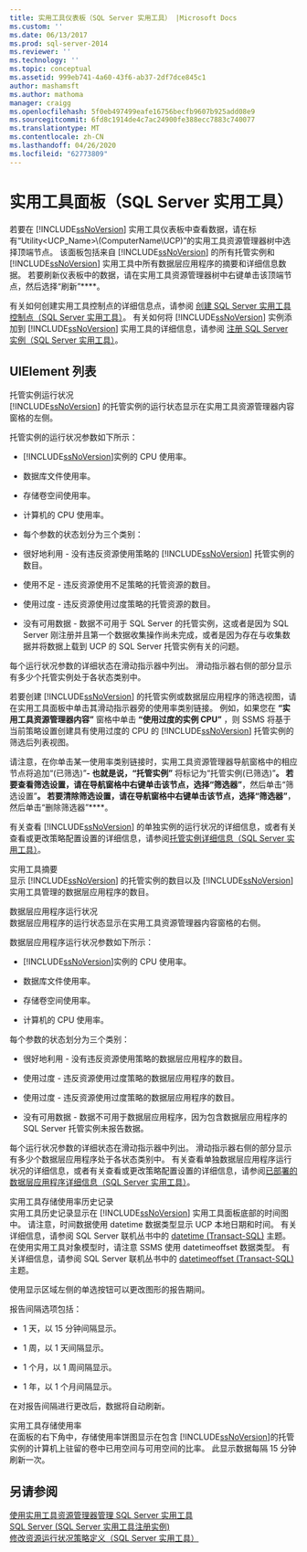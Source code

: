 ```yaml
---
title: 实用工具仪表板（SQL Server 实用工具） |Microsoft Docs
ms.custom: ''
ms.date: 06/13/2017
ms.prod: sql-server-2014
ms.reviewer: ''
ms.technology: ''
ms.topic: conceptual
ms.assetid: 999eb741-4a60-43f6-ab37-2df7dce845c1
author: mashamsft
ms.author: mathoma
manager: craigg
ms.openlocfilehash: 5f0eb497499eafe16756becfb9607b925add08e9
ms.sourcegitcommit: 6fd8c1914de4c7ac24900fe388ecc7883c740077
ms.translationtype: MT
ms.contentlocale: zh-CN
ms.lasthandoff: 04/26/2020
ms.locfileid: "62773809"
---
```

# <a name="utility-dashboard-sql-server-utility"></a>实用工具面板（SQL Server 实用工具）
  若要在 [!INCLUDE[ssNoVersion](../includes/ssnoversion-md.md)] 实用工具仪表板中查看数据，请在标有“Utility<UCP_Name>\\(ComputerName\UCP)”的实用工具资源管理器树中选择顶端节点。 该面板包括来自 [!INCLUDE[ssNoVersion](../includes/ssnoversion-md.md)] 的所有托管实例和 [!INCLUDE[ssNoVersion](../includes/ssnoversion-md.md)] 实用工具中所有数据层应用程序的摘要和详细信息数据。 若要刷新仪表板中的数据，请在实用工具资源管理器树中右键单击该顶端节点，然后选择“刷新”****。  
  
 有关如何创建实用工具控制点的详细信息点，请参阅 [创建 SQL Server 实用工具控制点（SQL Server 实用工具）](../relational-databases/manage/create-a-sql-server-utility-control-point-sql-server-utility.md)。 有关如何将 [!INCLUDE[ssNoVersion](../includes/ssnoversion-md.md)] 实例添加到 [!INCLUDE[ssNoVersion](../includes/ssnoversion-md.md)] 实用工具的详细信息，请参阅 [注册 SQL Server 实例（SQL Server 实用工具）](../relational-databases/manage/enroll-an-instance-of-sql-server-sql-server-utility.md)。  
  
## <a name="uielement-list"></a>UIElement 列表  
 托管实例运行状况  
 [!INCLUDE[ssNoVersion](../includes/ssnoversion-md.md)] 的托管实例的运行状态显示在实用工具资源管理器内容窗格的左侧。  
  
 托管实例的运行状况参数如下所示：  
  
-   [!INCLUDE[ssNoVersion](../includes/ssnoversion-md.md)]实例的 CPU 使用率。  
  
-   数据库文件使用率。  
  
-   存储卷空间使用率。  
  
-   计算机的 CPU 使用率。  
  
-   每个参数的状态划分为三个类别：  
  
-   很好地利用 - 没有违反资源使用策略的 [!INCLUDE[ssNoVersion](../includes/ssnoversion-md.md)] 托管实例的数目。  
  
-   使用不足 - 违反资源使用不足策略的托管资源的数目。  
  
-   使用过度 - 违反资源使用过度策略的托管资源的数目。  
  
-   没有可用数据 - 数据不可用于 SQL Server 的托管实例，这或者是因为 SQL Server 刚注册并且第一个数据收集操作尚未完成，或者是因为存在与收集数据并将数据上载到 UCP 的 SQL Server 托管实例有关的问题。  
  
 每个运行状况参数的详细状态在滑动指示器中列出。 滑动指示器右侧的部分显示有多少个托管实例处于各状态类别中。  
  
 若要创建 [!INCLUDE[ssNoVersion](../includes/ssnoversion-md.md)] 的托管实例或数据层应用程序的筛选视图，请在实用工具面板中单击其滑动指示器旁的使用率类别链接。 例如，如果您在 **“实用工具资源管理器内容”** 窗格中单击 **“使用过度的实例 CPU”** ，则 SSMS 将基于当前策略设置创建具有使用过度的 CPU 的 [!INCLUDE[ssNoVersion](../includes/ssnoversion-md.md)] 托管实例的筛选后列表视图。  
  
 请注意，在你单击某一使用率类别链接时，实用工具资源管理器导航窗格中的相应节点将追加“(已筛选)”****- 也就是说，“托管实例”**** 将标记为“托管实例(已筛选)”****。 若要查看筛选设置，请在导航窗格中右键单击该节点，选择“筛选器”****，然后单击“筛选设置”****。 若要清除筛选设置，请在导航窗格中右键单击该节点，选择“筛选器”****，然后单击“删除筛选器”****。  
  
 有关查看 [!INCLUDE[ssNoVersion](../includes/ssnoversion-md.md)] 的单独实例的运行状况的详细信息，或者有关查看或更改策略配置设置的详细信息，请参阅[托管实例详细信息（SQL Server 实用工具）](../../2014/database-engine/managed-instance-details-sql-server-utility.md)。  
  
 实用工具摘要  
 显示 [!INCLUDE[ssNoVersion](../includes/ssnoversion-md.md)] 的托管实例的数目以及 [!INCLUDE[ssNoVersion](../includes/ssnoversion-md.md)] 实用工具管理的数据层应用程序的数目。  
  
 数据层应用程序运行状况  
 数据层应用程序的运行状态显示在实用工具资源管理器内容窗格的右侧。  
  
 数据层应用程序运行状况参数如下所示：  
  
-   [!INCLUDE[ssNoVersion](../includes/ssnoversion-md.md)]实例的 CPU 使用率。  
  
-   数据库文件使用率。  
  
-   存储卷空间使用率。  
  
-   计算机的 CPU 使用率。  
  
 每个参数的状态划分为三个类别：  
  
-   很好地利用 - 没有违反资源使用策略的数据层应用程序的数目。  
  
-   使用过度 - 违反资源使用过度策略的数据层应用程序的数目。  
  
-   使用过度 - 违反资源使用过度策略的数据层应用程序的数目。  
  
-   没有可用数据 - 数据不可用于数据层应用程序，因为包含数据层应用程序的 SQL Server 托管实例未报告数据。  
  
 每个运行状况参数的详细状态在滑动指示器中列出。 滑动指示器右侧的部分显示有多少个数据层应用程序处于各状态类别中。 有关查看单独数据层应用程序运行状况的详细信息，或者有关查看或更改策略配置设置的详细信息，请参阅[已部署的数据层应用程序详细信息（SQL Server 实用工具）](../../2014/database-engine/deployed-data-tier-application-details-sql-server-utility.md)。  
  
 实用工具存储使用率历史记录  
 实用工具历史记录显示在 [!INCLUDE[ssNoVersion](../includes/ssnoversion-md.md)] 实用工具面板底部的时间图中。 请注意，时间数据使用 datetime 数据类型显示 UCP 本地日期和时间。 有关详细信息，请参阅 SQL Server 联机丛书中的 [datetime (Transact-SQL)](https://go.microsoft.com/fwlink/?LinkId=164071) 主题。 在使用实用工具对象模型时，请注意 SSMS 使用 datetimeoffset 数据类型。 有关详细信息，请参阅 SQL Server 联机丛书中的 [datetimeoffset (Transact-SQL)](https://go.microsoft.com/fwlink/?LinkId=141713) 主题。  
  
 使用显示区域左侧的单选按钮可以更改图形的报告期间。  
  
 报告间隔选项包括：  
  
-   1 天，以 15 分钟间隔显示。  
  
-   1 周，以 1 天间隔显示。  
  
-   1 个月，以 1 周间隔显示。  
  
-   1 年，以 1 个月间隔显示。  
  
 在对报告间隔进行更改后，数据将自动刷新。  
  
 实用工具存储使用率  
 在面板的右下角中，存储使用率饼图显示在包含 [!INCLUDE[ssNoVersion](../includes/ssnoversion-md.md)]的托管实例的计算机上驻留的卷中已用空间与可用空间的比率。 此显示数据每隔 15 分钟刷新一次。  
  
## <a name="see-also"></a>另请参阅  
 [使用实用工具资源管理器管理 SQL Server 实用工具](../relational-databases/manage/use-utility-explorer-to-manage-the-sql-server-utility.md)   
 [SQL Server &#40;SQL Server 实用工具注册实例&#41;](../relational-databases/manage/enroll-an-instance-of-sql-server-sql-server-utility.md)   
 [修改资源运行状况策略定义（SQL Server 实用工具）](../relational-databases/manage/modify-a-resource-health-policy-definition-sql-server-utility.md)  
  
  
